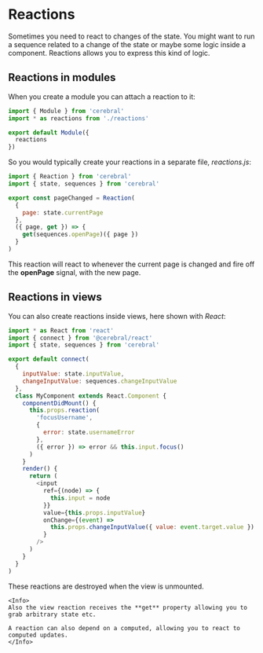 # Reactions

Sometimes you need to react to changes of the state. You might want to run a sequence related to a change of the state or maybe some logic inside a component. Reactions allows you to express this kind of logic.

## Reactions in modules

When you create a module you can attach a reaction to it:

```js
import { Module } from 'cerebral'
import * as reactions from './reactions'

export default Module({
  reactions
})
```

So you would typically create your reactions in a separate file, *reactions.js*:

```js
import { Reaction } from 'cerebral'
import { state, sequences } from 'cerebral'

export const pageChanged = Reaction(
  {
    page: state.currentPage
  },
  ({ page, get }) => {
    get(sequences.openPage)({ page })
  }
)
```

This reaction will react to whenever the current page is changed and fire off the **openPage** signal, with the new page.

## Reactions in views

You can also create reactions inside views, here shown with *React*:

```js
import * as React from 'react'
import { connect } from '@cerebral/react'
import { state, sequences } from 'cerebral'

export default connect(
  {
    inputValue: state.inputValue,
    changeInputValue: sequences.changeInputValue
  },
  class MyComponent extends React.Component {
    componentDidMount() {
      this.props.reaction(
        'focusUsername',
        {
          error: state.usernameError
        },
        ({ error }) => error && this.input.focus()
      )
    }
    render() {
      return (
        <input
          ref={(node) => {
            this.input = node
          }}
          value={this.props.inputValue}
          onChange={(event) =>
            this.props.changeInputValue({ value: event.target.value })
          }
        />
      )
    }
  }
)
```

These reactions are destroyed when the view is unmounted.

```marksy
<Info>
Also the view reaction receives the **get** property allowing you to grab arbitrary state etc.

A reaction can also depend on a computed, allowing you to react to computed updates.
</Info>
```
